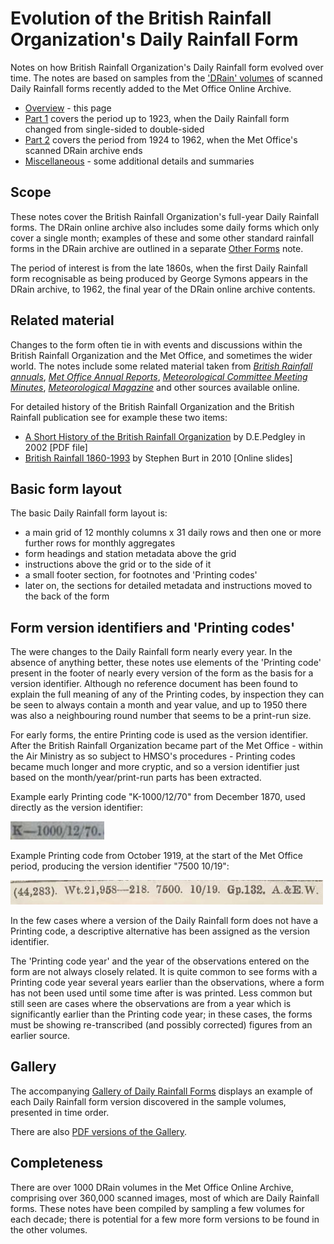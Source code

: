 # Evolution of the British Rainfall Organization's Daily Rainfall Form

Notes on how British Rainfall Organization's Daily Rainfall form evolved over time. The notes are based on samples from 
the ['DRain' volumes](https://digital.nmla.metoffice.gov.uk/index.php?name=SO_9903efdf-7f99-4cae-a723-8b3f426eea20) of scanned Daily Rainfall forms recently added 
to the Met Office Online Archive. 

* [Overview](Daily_Rainfall_Form_Evolution.md) - this page
* [Part 1](Daily_Rainfall_Form_Evolution_part_1.md) covers the period up to 1923, when the Daily Rainfall form changed from single-sided to double-sided
* [Part 2](Daily_Rainfall_Form_Evolution_part_2.md) covers the period from 1924 to 1962, when the Met Office's scanned DRain archive ends 
* [Miscellaneous](Daily_Rainfall_Form_Evolution_misc.md) - some additional details and summaries

## Scope

These notes cover the British Rainfall Organization's full-year Daily Rainfall forms. The DRain online archive also includes some daily forms which only 
cover a single month; examples of these and some other standard rainfall forms in the DRain archive are outlined in a separate [Other Forms](Other_DRain_Forms.md) note.

The period of interest is from the late 1860s, when the first Daily Rainfall form recognisable as being produced by George Symons appears in the DRain archive, to 1962, the final year 
of the DRain online archive contents.

## Related material

Changes to the form often tie in with events and discussions within the British Rainfall Organization and the Met Office, and sometimes the wider world. The notes include some 
related material taken from [*British Rainfall annuals*](https://digital.nmla.metoffice.gov.uk/index.php?name=SO_29627928-7fb1-43b2-b7ad-f63509127917), 
[*Met Office Annual Reports*](https://digital.nmla.metoffice.gov.uk/index.php?name=SO_e75e4cf3-9be6-47f9-9444-0c2debbcef83), 
[*Meteorological Committee Meeting Minutes*](https://digital.nmla.metoffice.gov.uk/index.php?name=SO_4ef61033-663b-4457-8cee-d784ae877507), 
[*Meteorological Magazine*](https://digital.nmla.metoffice.gov.uk/index.php?name=SO_31c4215d-460a-4ce3-bdac-12c775f5c92d)
and other sources available online.

For detailed history of the British Rainfall Organization and the British Rainfall publication see for example these two items:
* [A Short History of the British Rainfall Organization](https://www.rmets.org/sites/default/files/papers/hist05.pdf) by D.E.Pedgley in 2002 [PDF file]
* [British Rainfall 1860-1993](https://www.yumpu.com/en/document/read/25804332/british-rainfall-1860-1993-royal-meteorological-society) by Stephen Burt in 2010 [Online slides]

## Basic form layout

The basic Daily Rainfall form layout is: 

* a main grid of 12 monthly columns x 31 daily rows and then one or more further rows for monthly aggregates
* form headings and station metadata above the grid
* instructions above the grid or to the side of it
* a small footer section, for footnotes and 'Printing codes'
* later on, the sections for detailed metadata and instructions moved to the back of the form

## Form version identifiers and 'Printing codes'

The were changes to the Daily Rainfall form nearly every year. In the absence of anything better, these notes use elements of the 'Printing code' present in the footer of nearly 
every version of the form as the basis for a version identifier. Although no reference document has been found to explain the full meaning of any of the Printing codes, by 
inspection they can be seen to always contain a month and year value, and up to 1950 there was also a neighbouring round number that seems to be a print-run size. 

For early forms, the entire Printing code is used as the version identifier. After the British Rainfall Organization became part of the Met Office - within the
Air Ministry as so subject to HMSO's procedures - Printing codes became much longer and more cryptic, and so a version identifier just based on the month/year/print-run parts has been
extracted.

Example early Printing code "K-1000/12/70" from December 1870, used directly as the version identifier: 

<img src="page_images/K_1000_12_70.printing_code.jpg" style="width:150px">

Example Printing code from October 1919, at the start of the Met Office period, producing the version identifier "7500 10/19": 

<img src="page_images/7500_10_19.printing_code.jpg" style="width:500px">

In the few cases where a version of the Daily Rainfall form does not have a Printing code, a descriptive alternative has been assigned as the version identifier.

The 'Printing code year' and the year of the observations entered on the form are not always closely related. It is quite common to see forms with a Printing code year several
years earlier than the observations, where a form has not been used until some time after is was printed. Less common but still seen are cases where the observations are from a year
which is significantly earlier than the Printing code year; in these cases, the forms must be showing re-transcribed (and possibly corrected) figures from an earlier source.

## Gallery

The accompanying [Gallery of Daily Rainfall Forms](Daily_Rainfall_Form_Gallery.md) displays an example of each Daily Rainfall form version discovered in the sample volumes, presented in time order.

There are also [PDF versions of the Gallery](Daily_Rainfall_Form_Gallery_pdfs.md).

## Completeness

There are over 1000 DRain volumes in the Met Office Online Archive, comprising over 360,000 scanned images, most of which are Daily Rainfall forms. These notes have been compiled by sampling a few
volumes for each decade; there is potential for a few more form versions to be found in the other volumes.

